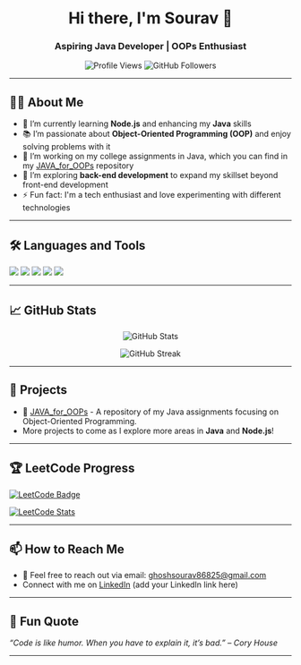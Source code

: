 <h1 align="center">Hi there, I'm Sourav 👋</h1>
<h3 align="center">Aspiring Java Developer | OOPs Enthusiast</h3>

<p align="center">
  <img src="https://komarev.com/ghpvc/?username=Hacker-Sourav&label=Profile%20views&color=0e75b6&style=flat" alt="Profile Views" />
  <img src="https://img.shields.io/github/followers/Hacker-Sourav?label=Followers&style=social" alt="GitHub Followers" />
</p>

---

## 👨‍💻 About Me

- 🌱 I’m currently learning **Node.js** and enhancing my **Java** skills
- 📚 I’m passionate about **Object-Oriented Programming (OOP)** and enjoy solving problems with it
- 💼 I’m working on my college assignments in Java, which you can find in my [JAVA_for_OOPs](https://github.com/Hacker-Sourav/JAVA_for_OOPs) repository
- 🔭 I’m exploring **back-end development** to expand my skillset beyond front-end development
- ⚡ Fun fact: I'm a tech enthusiast and love experimenting with different technologies

---

## 🛠️ Languages and Tools

<p align="left">
  <img src="https://img.shields.io/badge/Java-ED8B00?style=for-the-badge&logo=java&logoColor=white" />
  <img src="https://img.shields.io/badge/Node.js-43853D?style=for-the-badge&logo=node.js&logoColor=white" />
  <img src="https://img.shields.io/badge/Git-F05032?style=for-the-badge&logo=git&logoColor=white" />
  <img src="https://img.shields.io/badge/VS%20Code-0078D4?style=for-the-badge&logo=visual-studio-code&logoColor=white" />
  <img src="https://img.shields.io/badge/GitHub-100000?style=for-the-badge&logo=github&logoColor=white" />
</p>

---

## 📈 GitHub Stats

<p align="center">
  <img src="https://github-readme-stats.vercel.app/api?username=Hacker-Sourav&show_icons=true&theme=radical" alt="GitHub Stats" />
</p>
<p align="center">
  <img src="https://github-readme-streak-stats.herokuapp.com/?user=Hacker-Sourav&theme=radical" alt="GitHub Streak" />
</p>

---

## 🚀 Projects

- 🔗 [JAVA_for_OOPs](https://github.com/Hacker-Sourav/JAVA_for_OOPs) - A repository of my Java assignments focusing on Object-Oriented Programming.
- More projects to come as I explore more areas in **Java** and **Node.js**!

---

## 🏆 LeetCode Progress

[![LeetCode Badge](https://img.shields.io/badge/LeetCode-000000?style=for-the-badge&logo=LeetCode&logoColor=yellow)](https://leetcode.com/Hacker-Sourav/)

[![LeetCode Stats](https://leetcode-stats-api.herokuapp.com/Hacker-Sourav?theme=dark)](https://leetcode.com/Hacker-Sourav/)

---

## 📫 How to Reach Me

- 💬 Feel free to reach out via email: ghoshsourav86825@gmail.com
- Connect with me on [LinkedIn](https://www.linkedin.com/me?trk=p_mwlite_feed-secondary_nav/) (add your LinkedIn link here)

---

## 🔖 Fun Quote

*“Code is like humor. When you have to explain it, it’s bad.” – Cory House*

---

<!-- <p align="center">
  <img src="https://github.com/Hacker-Sourav/Hacker-Sourav/raw/output/github-contribution-grid-snake.svg" alt="snake" />
</p>
-->
